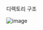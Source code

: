 디렉토리 구조

![image](https://user-images.githubusercontent.com/45067949/148170966-ab957492-61c3-47ff-84f6-7b4019e76975.png)
